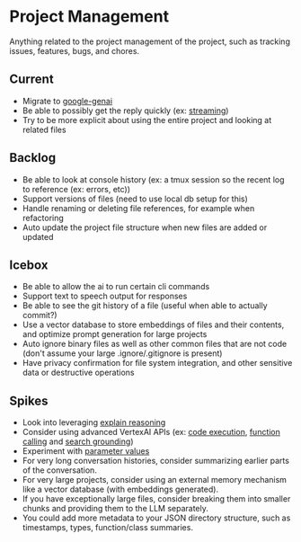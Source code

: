 # Project Management

Anything related to the project management of the project, such as tracking issues, features, bugs, and chores.

## Current

*   Migrate to [google-genai](https://github.com/googleapis/python-genai)
*   Be able to possibly get the reply quickly (ex: [streaming](https://github.com/googleapis/python-genai?tab=readme-ov-file#streaming))
*   Try to be more explicit about using the entire project and looking at related files

## Backlog

*   Be able to look at console history (ex: a tmux session so the recent log to reference (ex: errors, etc))
*   Support versions of files (need to use local db setup for this)
*   Handle renaming or deleting file references, for example when refactoring
*   Auto update the project file structure when new files are added or updated

## Icebox

*   Be able to allow the ai to run certain cli commands
*   Support text to speech output for responses
*   Be able to see the git history of a file (useful when able to actually commit?)
*   Use a vector database to store embeddings of files and their contents, and optimize prompt generation for large projects
*   Auto ignore binary files as well as other common files that are not code (don't assume your large .ignore/.gitignore is present)
*   Have privacy confirmation for file system integration, and other sensitive data or destructive operations

## Spikes

*   Look into leveraging [explain reasoning](https://cloud.google.com/vertex-ai/generative-ai/docs/learn/prompts/explain-reasoning)
*   Consider using advanced VertexAI APIs (ex: [code execution](https://cloud.google.com/vertex-ai/generative-ai/docs/multimodal/code-execution#googlegenaisdk_tools_code_exec_with_txt-python_genai_sdk), [function calling](https://cloud.google.com/vertex-ai/generative-ai/docs/multimodal/function-calling) and [search grounding](https://ai.google.dev/gemini-api/docs/grounding?lang=python))
*   Experiment with [parameter values](https://cloud.google.com/vertex-ai/generative-ai/docs/learn/prompts/adjust-parameter-values)
*   For very long conversation histories, consider summarizing earlier parts of the conversation.
*   For very large projects, consider using an external memory mechanism like a vector database (with embeddings generated).
*   If you have exceptionally large files, consider breaking them into smaller chunks and providing them to the LLM separately.
*   You could add more metadata to your JSON directory structure, such as timestamps, types, function/class summaries.
